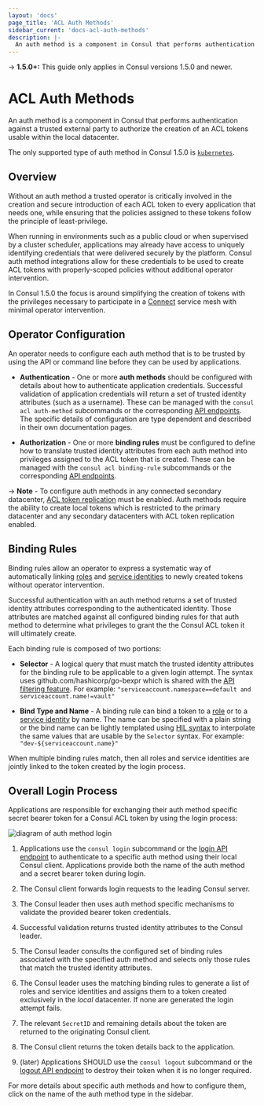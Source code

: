 ```yaml
---
layout: 'docs'
page_title: 'ACL Auth Methods'
sidebar_current: 'docs-acl-auth-methods'
description: |-
  An auth method is a component in Consul that performs authentication against a trusted external party to authorize the creation of an ACL tokens usable within the local datacenter.
---
```


-> **1.5.0+:** This guide only applies in Consul versions 1.5.0 and newer.

# ACL Auth Methods

An auth method is a component in Consul that performs authentication against a
trusted external party to authorize the creation of an ACL tokens usable within
the local datacenter.

The only supported type of auth method in Consul 1.5.0 is
[`kubernetes`](/docs/acl/auth-methods/kubernetes.html).

## Overview

Without an auth method a trusted operator is critically involved in the
creation and secure introduction of each ACL token to every application that
needs one, while ensuring that the policies assigned to these tokens follow the
principle of least-privilege.

When running in environments such as a public cloud or when supervised by a
cluster scheduler, applications may already have access to uniquely identifying
credentials that were delivered securely by the platform. Consul auth method
integrations allow for these credentials to be used to create ACL tokens with
properly-scoped policies without additional operator intervention.

In Consul 1.5.0 the focus is around simplifying the creation of tokens with the
privileges necessary to participate in a [Connect](/docs/connect/index.html)
service mesh with minimal operator intervention.

## Operator Configuration

An operator needs to configure each auth method that is to be trusted by
using the API or command line before they can be used by applications.

- **Authentication** - One or more **auth methods** should be configured with
  details about how to authenticate application credentials. Successful
  validation of application credentials will return a set of trusted identity
  attributes (such as a username). These can be managed with the `consul acl auth-method` subcommands or the corresponding [API
  endpoints](/api/acl/auth-methods.html). The specific details of
  configuration are type dependent and described in their own documentation
  pages.

- **Authorization** - One or more **binding rules** must be configured to define
  how to translate trusted identity attributes from each auth method into
  privileges assigned to the ACL token that is created. These can be managed
  with the `consul acl binding-rule` subcommands or the corresponding [API
  endpoints](/api/acl/binding-rules.html).

-> **Note** - To configure auth methods in any connected secondary datacenter,
[ACL token replication](/docs/agent/options.html#acl_enable_token_replication)
must be enabled. Auth methods require the ability to create local tokens which
is restricted to the primary datacenter and any secondary datacenters with ACL
token replication enabled.

## Binding Rules

Binding rules allow an operator to express a systematic way of automatically
linking [roles](/docs/acl/acl-system.html#acl-roles) and [service
identities](/docs/acl/acl-system.html#acl-service-identities) to newly created
tokens without operator intervention.

Successful authentication with an auth method returns a set of trusted
identity attributes corresponding to the authenticated identity. Those
attributes are matched against all configured binding rules for that auth
method to determine what privileges to grant the the Consul ACL token it will
ultimately create.

Each binding rule is composed of two portions:

- **Selector** - A logical query that must match the trusted identity
  attributes for the binding rule to be applicable to a given login attempt.
  The syntax uses github.com/hashicorp/go-bexpr which is shared with the [API
  filtering feature](/api/features/filtering.html). For example:
  `"serviceaccount.namespace==default and serviceaccount.name!=vault"`

- **Bind Type and Name** - A binding rule can bind a token to a
  [role](/docs/acl/acl-system.html#acl-roles) or to a [service
  identity](/docs/acl/acl-system.html#acl-service-identities) by name. The name
  can be specified with a plain string or the bind name can be lightly
  templated using [HIL syntax](https://github.com/hashicorp/hil) to interpolate
  the same values that are usable by the `Selector` syntax. For example:
  `"dev-${serviceaccount.name}"`

When multiple binding rules match, then all roles and service identities are
jointly linked to the token created by the login process.

## Overall Login Process

Applications are responsible for exchanging their auth method specific secret
bearer token for a Consul ACL token by using the login process:

![diagram of auth method login](/assets/images/auth-methods.svg)

1. Applications use the `consul login` subcommand or the [login API
   endpoint](/api/acl/acl.html#login-to-auth-method) to authenticate to a
   specific auth method using their local Consul client. Applications provide
   both the name of the auth method and a secret bearer token during login.

2. The Consul client forwards login requests to the leading Consul server.

3. The Consul leader then uses auth method specific mechanisms to validate the
   provided bearer token credentials.

4. Successful validation returns trusted identity attributes to the Consul
   leader.

5. The Consul leader consults the configured set of binding rules associated
   with the specified auth method and selects only those rules that match the
   trusted identity attributes.

6. The Consul leader uses the matching binding rules to generate a list of
   roles and service identities and assigns them to a token created exclusively
   in the _local_ datacenter. If none are generated the login attempt fails.

7. The relevant `SecretID` and remaining details about the token are returned to
   the originating Consul client.

8. The Consul client returns the token details back to the application.

9. (later) Applications SHOULD use the `consul logout` subcommand or the
   [logout API endpoint](/api/acl/acl.html#logout-from-auth-method) to destroy
   their token when it is no longer required.

For more details about specific auth methods and how to configure them, click
on the name of the auth method type in the sidebar.

